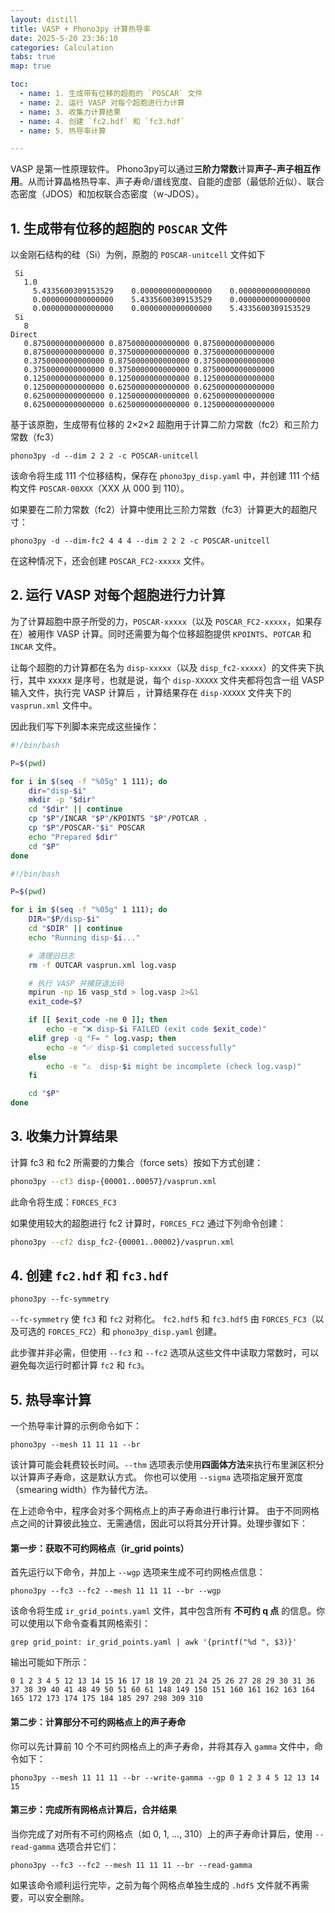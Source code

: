 ```yaml
---
layout: distill
title: VASP + Phono3py 计算热导率
date: 2025-5-20 23:36:10
categories: Calculation
tabs: true
map: true

toc:
  - name: 1. 生成带有位移的超胞的 `POSCAR` 文件
  - name: 2. 运行 VASP 对每个超胞进行力计算
  - name: 3. 收集力计算结果
  - name: 4. 创建 `fc2.hdf` 和 `fc3.hdf`
  - name: 5. 热导率计算

---
```


VASP 是第一性原理软件。
Phono3py可以通过**三阶力常数**计算**声子-声子相互作用**。从而计算晶格热导率、声子寿命/谱线宽度、自能的虚部（最低阶近似）、联合态密度（JDOS）和加权联合态密度（w-JDOS）。

## 1. 生成带有位移的超胞的 `POSCAR` 文件
以金刚石结构的硅（Si）为例，原胞的 `POSCAR-unitcell` 文件如下

```
 Si
   1.0
     5.4335600309153529    0.0000000000000000    0.0000000000000000
     0.0000000000000000    5.4335600309153529    0.0000000000000000
     0.0000000000000000    0.0000000000000000    5.4335600309153529
 Si
   8
Direct
   0.8750000000000000 0.8750000000000000 0.8750000000000000
   0.8750000000000000 0.3750000000000000 0.3750000000000000
   0.3750000000000000 0.8750000000000000 0.3750000000000000
   0.3750000000000000 0.3750000000000000 0.8750000000000000
   0.1250000000000000 0.1250000000000000 0.1250000000000000
   0.1250000000000000 0.6250000000000000 0.6250000000000000
   0.6250000000000000 0.1250000000000000 0.6250000000000000
   0.6250000000000000 0.6250000000000000 0.1250000000000000
```

基于该原胞，生成带有位移的 2×2×2 超胞用于计算二阶力常数（fc2）和三阶力常数（fc3）

```
phono3py -d --dim 2 2 2 -c POSCAR-unitcell
```

该命令将生成 111 个位移结构，保存在 `phono3py_disp.yaml` 中，并创建 111 个结构文件 `POSCAR-00XXX`（XXX 从 000 到 110）。

如果要在二阶力常数（fc2）计算中使用比三阶力常数（fc3）计算更大的超胞尺寸：

```
phono3py -d --dim-fc2 4 4 4 --dim 2 2 2 -c POSCAR-unitcell
```

在这种情况下，还会创建 `POSCAR_FC2-xxxxx` 文件。

## 2. 运行 VASP 对每个超胞进行力计算

为了计算超胞中原子所受的力，`POSCAR-xxxxx`（以及 `POSCAR_FC2-xxxxx`，如果存在）被用作 VASP 计算。同时还需要为每个位移超胞提供 `KPOINTS`、`POTCAR` 和 `INCAR` 文件。

让每个超胞的力计算都在名为 `disp-xxxxx`（以及 `disp_fc2-xxxxx`）的文件夹下执行，其中 xxxxx 是序号，也就是说，每个 `disp-XXXXX` 文件夹都将包含一组 VASP 输入文件，执行完 VASP 计算后 ，计算结果存在 `disp-XXXXX` 文件夹下的 `vasprun.xml` 文件中。

因此我们写下列脚本来完成这些操作：

```bash
#!/bin/bash

P=$(pwd) 

for i in $(seq -f "%05g" 1 111); do 
	dir="disp-$i" 
	mkdir -p "$dir" 
	cd "$dir" || continue 
	cp "$P"/INCAR "$P"/KPOINTS "$P"/POTCAR . 
	cp "$P"/POSCAR-"$i" POSCAR 
	echo "Prepared $dir" 
	cd "$P" 
done
```

```bash
#!/bin/bash

P=$(pwd)

for i in $(seq -f "%05g" 1 111); do
    DIR="$P/disp-$i"
    cd "$DIR" || continue
    echo "Running disp-$i..."

    # 清理旧日志
    rm -f OUTCAR vasprun.xml log.vasp

    # 执行 VASP 并捕获退出码
    mpirun -np 16 vasp_std > log.vasp 2>&1
    exit_code=$?

    if [[ $exit_code -ne 0 ]]; then
        echo -e "❌ disp-$i FAILED (exit code $exit_code)"
    elif grep -q "F= " log.vasp; then
        echo -e "✅ disp-$i completed successfully"
    else
        echo -e "⚠️  disp-$i might be incomplete (check log.vasp)"
    fi

    cd "$P"
done
```

## 3. 收集力计算结果

计算 fc3 和 fc2 所需要的力集合（force sets）按如下方式创建：

```bash
phono3py --cf3 disp-{00001..00057}/vasprun.xml
```

此命令将生成：`FORCES_FC3` 

如果使用较大的超胞进行 fc2 计算时，`FORCES_FC2` 通过下列命令创建：

```bash
phono3py --cf2 disp_fc2-{00001..00002}/vasprun.xml
```

## 4. 创建 `fc2.hdf` 和 `fc3.hdf`

```
phono3py --fc-symmetry
```

`--fc-symmetry` 使 `fc3` 和 `fc2` 对称化。
`fc2.hdf5` 和 `fc3.hdf5` 由 `FORCES_FC3`（以及可选的 `FORCES_FC2`）和 `phono3py_disp.yaml` 创建。

此步骤并非必需，但使用 `--fc3` 和 `--fc2` 选项从这些文件中读取力常数时，可以避免每次运行时都计算 `fc2` 和 `fc3`。

## 5. 热导率计算

一个热导率计算的示例命令如下：

```
phono3py --mesh 11 11 11 --br
```

该计算可能会耗费较长时间。`--thm` 选项表示使用**四面体方法**来执行布里渊区积分以计算声子寿命，这是默认方式。
你也可以使用 `--sigma` 选项指定展开宽度（smearing width）作为替代方法。

在上述命令中，程序会对多个网格点上的声子寿命进行串行计算。
由于不同网格点之间的计算彼此独立、无需通信，因此可以将其分开计算。处理步骤如下：

#### 第一步：获取不可约网格点（ir_grid points）

首先运行以下命令，并加上 `--wgp` 选项来生成不可约网格点信息：

```
phono3py --fc3 --fc2 --mesh 11 11 11 --br --wgp
```

该命令将生成 `ir_grid_points.yaml` 文件，其中包含所有 **不可约 q 点** 的信息。你可以使用以下命令查看其网格索引：

```
grep grid_point: ir_grid_points.yaml | awk '{printf("%d ", $3)}'
```

输出可能如下所示：

```
0 1 2 3 4 5 12 13 14 15 16 17 18 19 20 21 24 25 26 27 28 29 30 31 36 37 38 39 40 41 48 49 50 51 60 61 148 149 150 151 160 161 162 163 164 165 172 173 174 175 184 185 297 298 309 310
```

#### 第二步：计算部分不可约网格点上的声子寿命

你可以先计算前 10 个不可约网格点上的声子寿命，并将其存入 `gamma` 文件中，命令如下：

```
phono3py --mesh 11 11 11 --br --write-gamma --gp 0 1 2 3 4 5 12 13 14 15
```



#### 第三步：完成所有网格点计算后，合并结果

当你完成了对所有不可约网格点（如 0, 1, ..., 310）上的声子寿命计算后，使用 `--read-gamma` 选项合并它们：

```
phono3py --fc3 --fc2 --mesh 11 11 11 --br --read-gamma
```

如果该命令顺利运行完毕，之前为每个网格点单独生成的 `.hdf5` 文件就不再需要，可以安全删除。

